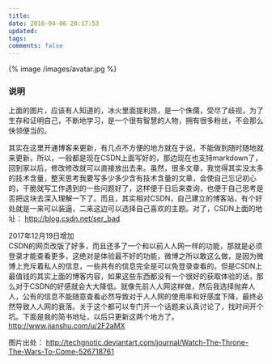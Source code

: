 ```yaml
---
title:
date: 2016-04-06 20:17:53
updated:
tags:
comments: false
---
```


{% image /images/avatar.jpg %}

 
### 说明
上面的图片，应该有人知道的，冰火里面提利昂，是一个侏儒，受尽了歧视，为了生存和证明自己，不断地学习，是一个很有智慧的人物，拥有很多粉丝，不会那么快领便当的。

其实在这里开通博客来更新，有几点不方便的地方就在于说，不能做到随时随地就来更新，所以，一般都是现在CSDN上面写好的，那边现在也支持markdown了，回到家以后，修改修改就可以直接放出去来。虽然，很多文章，我觉得其实没太多的技术含量，整天思考我要写多少多少含有技术含量的文章，会使自己忘记初心的，干脆就写工作遇到的一些问题好了，这样便于日后来查询，也便于自己思考是否把这块去深入理解一下了。而且，其实相对CSDN，自己建立的博客站，有个好处就是一来可以装逼，二来这边可以选择自己喜欢的主题。对了，CSDN上面的地址：
<http://blog.csdn.net/ser_bad>

2017年12月19日增加  </br>
CSDN的网页改版了好多，而且还多了一个和以前人人网一样的功能，那就是必须登录才能查看更多，这绝对是体验最不好的功能，微博之所以敢这么做，是因为微博上充斥着私人的信息，一些共有的信息完全是可以免登录查看的。但是CSDN上最值钱的其实上面的博客内容，如果这些东西都没有一个很好的获取体验的话，那么对于CSDN的好感就会大大降低。就像先前人人网这样做，然后我选择抛弃人人，公有的信息不能随意查看必然导致对于人人网的使用率和好感度下降，最终必然导致人人网的衰落。关于这个都可以专门开一个话题来认真讨论了，找时间开个坑。下面是我的简书地址，以后只更新这两个地方了。
<http://www.jianshu.com/u/2F2aMX>

图片出处：
<http://techgnotic.deviantart.com/journal/Watch-The-Throne-The-Wars-To-Come-526718761>
